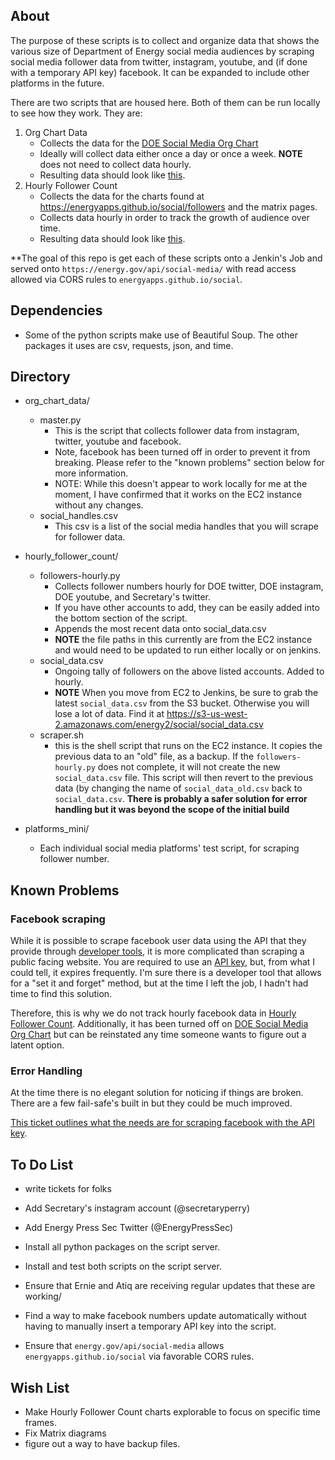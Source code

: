 ## About
The purpose of these scripts is to collect and organize data that shows the various size of Department of Energy social media audiences by scraping social media follower data from twitter, instagram, youtube, and (if done with a temporary API key) facebook. It can be expanded to include other platforms in the future. 

There are two scripts that are housed here. Both of them can be run locally to see how they work. They are:

1. Org Chart Data
	- Collects the data for the [DOE Social Media Org Chart](https://energyapps.github.io/social)
	- Ideally will collect data either once a day or once a week. **NOTE** does not need to collect data hourly. 
	- Resulting data should look like [this](https://s3-us-west-2.amazonaws.com/energy2/social/all_social_data.csv).
2. Hourly Follower Count
	- Collects the data for the charts found at https://energyapps.github.io/social/followers and the matrix pages. 
	- Collects data hourly in order to track the growth of audience over time. 
	- Resulting data should look like [this](https://s3-us-west-2.amazonaws.com/energy2/social/social_data.csv).

**The goal of this repo is get each of these scripts onto a Jenkin's Job and served onto `https://energy.gov/api/social-media/` with read access allowed via CORS rules to `energyapps.github.io/social`. 

## Dependencies 
* Some of the python scripts make use of Beautiful Soup. The other packages it uses are csv, requests, json, and time.

## Directory

* org_chart_data/
	- master.py
		- This is the script that collects follower data from instagram, twitter, youtube and facebook. 
		- Note, facebook has been turned off in order to prevent it from breaking. Please refer to the "known problems" section below for more information.
		- NOTE: While this doesn't appear to work locally for me at the moment, I have confirmed that it works on the EC2 instance without any changes.  
	- social_handles.csv
		- This csv is a list of the social media handles that you will scrape for follower data.
* hourly_follower_count/
	- followers-hourly.py
		- Collects follower numbers hourly for DOE twitter, DOE instagram, DOE youtube, and Secretary's twitter.
		- If you have other accounts to add, they can be easily added into the bottom section of the script. 
		- Appends the most recent data onto social_data.csv
		- **NOTE** the file paths in this currently are from the EC2 instance and would need to be updated to run either locally or on jenkins. 
	- social_data.csv
		- Ongoing tally of followers on the above listed accounts. Added to hourly. 
		- **NOTE** When you move from EC2 to Jenkins, be sure to grab the latest `social_data.csv` from the S3 bucket. Otherwise you will lose a lot of data. Find it at https://s3-us-west-2.amazonaws.com/energy2/social/social_data.csv
	- scraper.sh
		- this is the shell script that runs on the EC2 instance. It copies the previous data to an "old" file, as a backup. If the `followers-hourly.py` does not complete, it will not create the new `social_data.csv` file. This script will then revert to the previous data (by changing the name of `social_data_old.csv` back to `social_data.csv`. **There is probably a safer solution for error handling but it was beyond the scope of the initial build**

* platforms_mini/
	- Each individual social media platforms' test script, for scraping follower number. 



## Known Problems

### Facebook scraping
While it is possible to scrape facebook user data using the API that they provide through [developer tools](https://developers.facebook.com/tools/accesstoken/), it is more complicated than scraping a public facing website. You are required to use an [API key](https://developers.facebook.com/tools/accesstoken/), but, from what I could tell, it expires frequently. I'm sure there is a developer tool that allows for a "set it and forget" method, but at the time I left the job, I hadn't had time to find this solution. 

Therefore, this is why we do not track hourly facebook data in [Hourly Follower Count](https://energyapps.github.io/social/followers). Additionally, it has been turned off on [DOE Social Media Org Chart](https://energyapps.github.io/social/) but can be reinstated any time someone wants to figure out a latent option. 

### Error Handling
At the time there is no elegant solution for noticing if things are broken. There are a few fail-safe's built in but they could be much improved. 

[This ticket outlines what the needs are for scraping facebook with the API key]().

## To Do List
- write tickets for folks

- Add Secretary's instagram account (@secretaryperry)
- Add Energy Press Sec Twitter (@EnergyPressSec)
- Install all python packages on the script server. 
- Install and test both scripts on the script server. 
- Ensure that Ernie and Atiq are receiving regular updates that these are working/
- Find a way to make facebook numbers update automatically without having to manually insert a temporary API key into the script. 
- Ensure that `energy.gov/api/social-media` allows `energyapps.github.io/social` via favorable CORS rules. 

## Wish List
- Make Hourly Follower Count charts explorable to focus on specific time frames. 
- Fix Matrix diagrams
- figure out a way to have backup files.  
